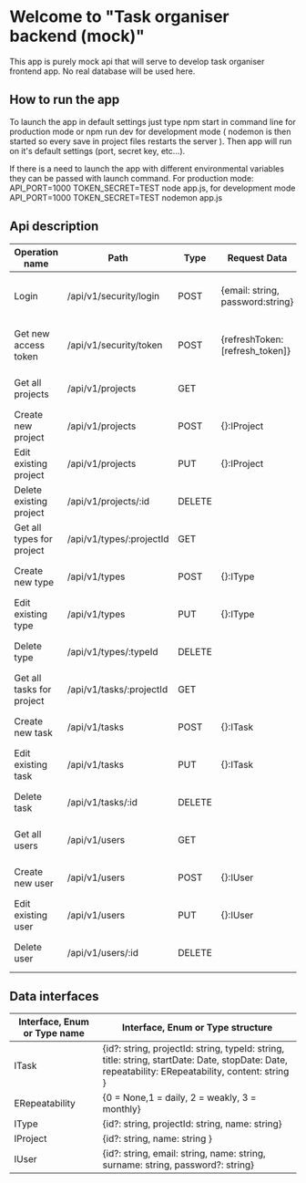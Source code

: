 # Welcome to "Task organiser backend (mock)"

This app is purely mock api that will serve to develop task organiser frontend app. No real database will be used here.

## How to run the app

To launch the app in default settings just type npm start in command line for production mode or npm run dev for development mode ( nodemon is then started so every save in project files restarts the server ). Then app will run on it's default settings (port, secret key, etc...). 

If there is a need to launch the app with different environmental variables they can be passed with launch command. For production mode: API_PORT=1000 TOKEN_SECRET=TEST node app.js, for development mode API_PORT=1000 TOKEN_SECRET=TEST nodemon app.js  

## Api description

| Operation name            | Path                     | Type   | Request Data                     | Request headers                      | Response codes | Response data                               | Response headers               |
|---------------------------|--------------------------|--------|----------------------------------|--------------------------------------|----------------|---------------------------------------------|--------------------------------|
| Login                     | /api/v1/security/login   | POST   | {email: string, password:string} |                                      | 200, 401       | {accessToken: string, refreshToken: string} | content-type: application/json |
| Get new access token      | /api/v1/security/token   | POST   | {refreshToken: [refresh_token]}  |                                      | 200, 401       | {accessToken: string, refreshToken: string} | content-type: application/json |
| Get all projects          | /api/v1/projects         | GET    |                                  | Authorization: bearer [access_token] | 200, 401       | IProject[]                                  | content-type: application/json |
| Create new project        | /api/v1/projects         | POST   | {}:IProject                      | Authorization: bearer [access_token] | 201, 401       | IProject[]                                  | content-type: application/json |
| Edit existing project     | /api/v1/projects         | PUT    | {}:IProject                      | Authorization: bearer [access_token] | 200, 401       | IProject[]                                  | content-type: application/json |
| Delete existing project   | /api/v1/projects/:id     | DELETE |                                  | Authorization: bearer [access_token] | 200, 401       |                                             | content-type: application/json |
| Get all types for project | /api/v1/types/:projectId | GET    |                                  | Authorization: bearer [access_token] | 200, 401       | IType[]                                     | content-type: application/json |
| Create new type           | /api/v1/types            | POST   | {}:IType                         | Authorization: bearer [access_token] | 201, 401       | {}:IType                                    | content-type: application/json |
| Edit existing type        | /api/v1/types            | PUT    | {}:IType                         | Authorization: bearer [access_token] | 200, 401       | {}:IType                                    | content-type: application/json |
| Delete type               | /api/v1/types/:typeId    | DELETE |                                  | Authorization: bearer [access_token] | 200, 401       |                                             | content-type: application/json |
| Get all tasks for project | /api/v1/tasks/:projectId | GET    |                                  | Authorization: bearer [access_token] | 200, 401       | ITask[]                                     | content-type: application/json |
| Create new task           | /api/v1/tasks            | POST   | {}:ITask                         | Authorization: bearer [access_token] | 201, 401       | ITask[]                                     | content-type: application/json |
| Edit existing task        | /api/v1/tasks            | PUT    | {}:ITask                         | Authorization: bearer [access_token] | 200, 401, 404  | ITask[]                                     | content-type: application/json |
| Delete task               | /api/v1/tasks/:id        | DELETE |                                  | Authorization: bearer [access_token] | 200, 401, 404  |                                             | content-type: application/json |
| Get all users             | /api/v1/users            | GET    |                                  | Authorization: bearer [access_token] | 200, 401       | IUser[]                                     | content-type: application/json |
| Create new user           | /api/v1/users            | POST   | {}:IUser                         | Authorization: bearer [access_token] | 201, 401       | {}:IUser                                    | content-type: application/json |
| Edit existing user        | /api/v1/users            | PUT    | {}:IUser                         | Authorization: bearer [access_token] | 200, 401, 404  | {}:IUser                                    | content-type: application/json |
| Delete user               | /api/v1/users/:id        | DELETE |                                  | Authorization: bearer [access_token] | 200, 401, 404  |                                             | content-type: application/json |

## Data interfaces


| Interface, Enum or Type name | Interface, Enum or Type structure                                                                                                                 |
|------------------------------|---------------------------------------------------------------------------------------------------------------------------------------------------|
| ITask                        | {id?: string, projectId: string, typeId: string, title: string, startDate: Date, stopDate: Date, repeatability: ERepeatability, content: string } |
| ERepeatability               | {0 = None,1 =  daily, 2 = weakly, 3 = monthly}                                                                                                    |
| IType                        | {id?: string, projectId: string, name: string}                                                                                                    |
| IProject                     | {id?: string, name: string  }                                                                                                                     |                                                                                                      
| IUser                        | {id?: string, email: string, name: string, surname: string, password?: string}                                                                    |
